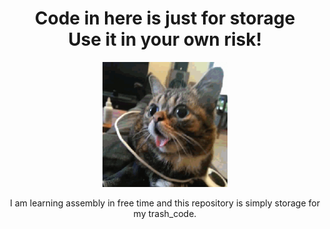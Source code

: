 <div align="center">
  <h1>Code in here is just for storage <br>Use it in your own risk!</h1>
  <img src="https://raw.githubusercontent.com/Vasamir1/Assembly/main/giphy.gif" height=200 width=200>
  <p>I am learning assembly in free time and this repository is simply storage for my trash_code.</p>
</div>
